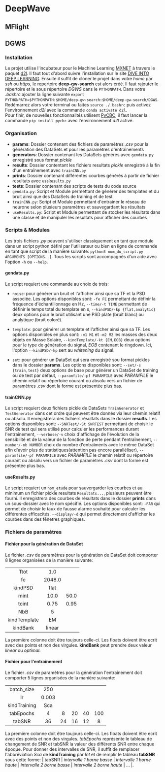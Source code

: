 # DeepWave

## MFlight

## DGWS
  
### Installation
    
Le projet utilise l'incubateur pour le Machine Learning [MXNET](https://mxnet.apache.org/versions/1.9.1/) à travers le paquet [d2l](https://d2l.ai/).
Il faut tout d'abord suivre l'installation sur le site [DIVE INTO DEEP LEARNING](https://d2l.ai/chapter_installation/index.html).
Ensuite il suffit de cloner le projet dans votre *home* par *ssh* ou *https*, le repertoire **deep-gw-search** est alors créé.
Il faut rajouter le répertoire et le sous répertoire *DGWS* dans le `PYTHONPATH`. Dans votre *.bashrc* ajouter la ligne suivante `export PYTHONPATH=$PYTHONPATH:$HOME/deep-gw-search:$HOME/deep-gw-search/DGWS`. Redémarrez alors votre terminal ou faites `source ./.bashrc` puis activez l'environnement *d2l* avec la commande `conda activate d2l`.  
Pour finir, de nouvelles fonctionnalités utilisent [PyCBC](https://github.com/gwastro/pycbc), il faut lancer la commande `pip install pycbc` avec l'environnement *d2l* activé.
  
### Organisation
  
* **params**: Dossier contenant des fichiers de paramètres *.csv* pour la génération des DataSets et pour les paramètres d'entraînements
* **generators**: Dossier contenant les DataSets générés avec `gendata.py` enregistré sous format *pickle*
* **results**: Dossier contentant les fichiers resultats *pickle* enregistré à la fin d'un entraînement avec `trainCNN.py`
* **prints**: Dossier contenant différentes courbes générés à partir de fichier resultats avec `useResults.py`
* **tests**: Dossier contenant des scripts de tests du code source
* `gendata.py`: Script et Module permettant de générer des templates et du bruit ainsi que des DataSets de training et de test 
* `trainCNN.py`: Script et Module permettant d'entrainer le réseau de neurone selon plusieurs paramètres et sauvegardant les résultats
* `useResults.py`: Script et Module permettant de stocker les résultats dans une classe et de manipuler les resultats pour afficher des courbes
  
### Scripts & Modules 
  
Les trois fichiers *.py* peuvent s'utiliser classiquement en tant que module dans un script python défini par l'utilisateur ou 
bien en ligne de commande en tant que script de la manière suivante: `python3 nom_du_script.py ARGUMENTS [OPTIONS..]`.
Tous les scripts sont accompagnés d'un aide avec l'option `-h` ou `--help`.
  
#### gendata.py
  
Le script requiert une commande au choix de trois:
* `noise`: pour générer un bruit et l'afficher ainsi que sa TF et la PSD associée. Les options disponibles sont:
`-fe FE` permettant de définir la fréquence d'échantillonnage en Hz,
`--time/-t TIME` permettant de définir le temps total du template en s,
`--kindPSD/-kp {flat,analytic}` deux options pour le bruit utilisant une PSD plate (bruit blanc) ou analytique (bruit coloré).

* `template`: pour générer un template et l'afficher ainsi que sa TF. Les options disponibles en plus sont:
`-m1 M1` et `-m2 M2` les masses des deux objets en Masse Solaire,
`--kindTemplate/-kt {EM,EOB}` deux options pour le type de génération du signal, *EOB* contenant le ringdown.
Ici, l'option `--kindPSD/-kp` sert au *whitening* du signal.

* `set`: pour générer un DataSet qui sera enregistré sou format pickles dans le dossier **params**. Les options disponibles sont:
`--set/-s {train,test}` deux options de base pour générer un DataSet de training ou de test par défaut,
`--paramfile/-pf PARAMFILE` avec *PARAMFILE* le chemin relatif ou répertoire courant ou absolu vers un fichier de paramètres *.csv* dont la forme est présentée plus bas.
  
#### trainCNN.py
  
Le script requiert deux fichiers pickle de DataSets `TrainGenerator` et `TestGenerator` dans cet ordre qui peuvent être donnés via leur chemin relatif ou absolu. 
Il enregistrera des fichiers résultats dans le dossier **results**.
Les options disponibles sont:
`--SNRTest/-St SNRTEST` permettant de choisir le SNR de test qui sera utilisé pour calculer les performances durant l'entraînement,
`--verbose/-v` choix d'affichage de l'évolution de la sensibilité et de la valeur de la fonction de perte pendant l'entraînement,
`--number/-nb NUMBER` choix du nombre d'entraîments avec le même DataSet afin d'avoir plus de statistiques(attention pas encore paralléliser),
`--paramfile/-pf PARAMFILE` avec *PARAMFILE* le chemin relatif ou répertoire courant ou absolu vers un fichier de paramètres *.csv* dont la forme est présentée plus bas.
  
#### useResults.py
  
Le script requiert un `nom_etude` pour sauvergarder les courbes et au minimum un fichier pickle resultats `Resultats...`, plusieurs peuvent être fourni.
Il enregistrera des courbes de résultats dans le dossier **prints** dans un sous-dossier avec le nom spécifié.
Les options disponibles sont:
`-FAR` qui permet de choisir le taux de fausse alarme souhaité pour calculer les différentes efficacités.
`--display/-d` qui permet directement d'afficher les courbes dans des fênetres graphiques.
  
### Fichiers de paramètres

#### Fichier pour la génération de DataSet
Le fichier *.csv* de paramètres pour la génération de DataSet doit comporter 8 lignes organisées de la manière suivante:

| | | |
| :----: | :---: | :---: |
| Ttot | 1.0 |   |
| fe | 2048.0 |   |
| kindPSD | flat |   |
| mint | 10.0 | 50.0  |
| tcint | 0.75 | 0.95  |
| NbB | 5 |   |
| kindTemplate | EM | |
| kindBank | linear | |

La première colonne doit être toujours celle-ci. Les floats doivent être ecrit avec des points et non des virgules.
**kindBank** peut prendre deux valeur *linear* ou *optimal*.
  
#### Fichier pour l'entraînement
Le fichier *.csv* de paramètres pour la génération l'entraînement doit comporter 5 lignes organisées de la manière suivante:

| | | | | | |
| :----: | :---: | :---: | :---: | :---: | :---: |
| batch_size | 250 | | | | |
| lr | 0.003 | | | | |
| kindTraining | Sca | | | | |
| tabEpochs | 4 | 8 | 20 | 40 | 100 |
| tabSNR | 36 | 24 | 16 | 12 | 8 |

La première colonne doit être toujours celle-ci. Les floats doivent être ecrit avec des points et non des virgules. *tabEpochs* représente le tableau de changement de SNR et tabSNR la valeur des différents SNR entre chaque époque. Pour donner des intervalles de SNR, il suffit de remplacer l'abbréviation *Sca* de **kindTraining** par *Int* et de remplir le tableau **tabSNR** sous cette forme: | tabSNR | *intervalle 1 borne basse* | *intervalle 1 borne haute* | *intervalle 2 borne basse* | *intervalle 2 borne haute* | ... |.  

